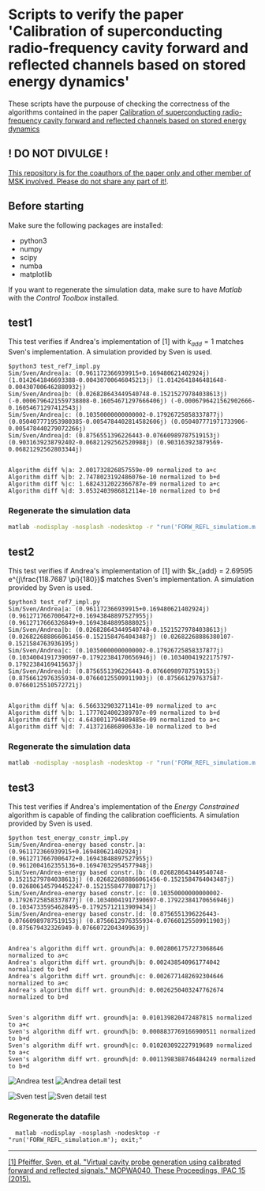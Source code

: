 # Scripts to verify the paper 'Calibration of superconducting radio-frequency cavity forward and reflected channels based on stored energy dynamics'

These scripts have the purpouse of checking the correctness of the algorithms contained in the paper [Calibration of superconducting radio-frequency cavity forward and reflected channels based on stored energy dynamics](./Calibration_of_superconducting_radio_frequency_cavity_forward_and_reflected_channels_based_on_stored_energy_dynamics.pdf)

## ! DO NOT DIVULGE !

<u>This repository is for the coauthors of the paper only and other member of MSK involved. Please do not share any part of it!</u>.

## Before starting

Make sure the following packages are installed:

- python3
- numpy
- scipy
- numba
- matplotlib

If you want to regenerate the simulation data, make sure to have *Matlab* with the *Control Toolbox* installed.

## test1

This test verifies if Andrea's implementation of [1] with $k_{add} = 1$ matches Sven's implementation. A simulation provided by Sven is used.

```
$python3 test_ref7_impl.py 
Sim/Sven/Andrea|a: (0.961172366939915+0.169480621402924j) (1.0142641846693388-0.00430700646045213j) (1.0142641846481648-0.004307006462880932j)
Sim/Sven/Andrea|b: (0.026828643449540748-0.15215279784038613j) (-0.0006796421559738808-0.16054671297666406j) (-0.0006796421562902666-0.16054671297412543j)
Sim/Sven/Andrea|c: (0.10350000000000002-0.17926725858337877j) (0.050407771953980385-0.0054784402814582606j) (0.050407771971733906-0.005478440279072266j)
Sim/Sven/Andrea|d: (0.8756551396226443-0.07660989787519153j) (0.9031639238792402-0.06821292562520988j) (0.903163923879569-0.06821292562803344j)


Algorithm diff %|a: 2.001732826857559e-09 normalized to a+c
Algorithm diff %|b: 2.7478023192486076e-10 normalized to b+d
Algorithm diff %|c: 1.6824312022366787e-09 normalized to a+c
Algorithm diff %|d: 3.0532403986812114e-10 normalized to b+d

```

### Regenerate the simulation data

```bash
matlab -nodisplay -nosplash -nodesktop -r "run('FORW_REFL_simulatiom.m');exit;"

```

## test2

This test verifies if Andrea's implementation of [1] with $k_{add} = 2.69595 e^{j\frac{118.7687 \pi}{180}}$ matches Sven's implementation. A simulation provided by Sven is used.

```
$python3 test_ref7_impl.py 
Sim/Sven/Andrea|a: (0.961172366939915+0.169480621402924j) (0.9612717667006472+0.16943848897527955j) (0.9612717666326849+0.16943848895888025j)
Sim/Sven/Andrea|b: (0.026828643449540748-0.15215279784038613j) (0.026822688866061456-0.1521584764043487j) (0.02682268886380107-0.1521584763936195j)
Sim/Sven/Andrea|c: (0.10350000000000002-0.17926725858337877j) (0.10340041917390697-0.17922384170656946j) (0.10340041922175797-0.17922384169415637j)
Sim/Sven/Andrea|d: (0.8756551396226443-0.07660989787519153j) (0.8756612976355934-0.07660125509911903j) (0.875661297637587-0.07660125510572721j)


Algorithm diff %|a: 6.566332903271141e-09 normalized to a+c
Algorithm diff %|b: 1.1777024002389707e-09 normalized to b+d
Algorithm diff %|c: 4.6430011794489485e-09 normalized to a+c
Algorithm diff %|d: 7.413721686890633e-10 normalized to b+d

```

### Regenerate the simulation data

```bash
matlab -nodisplay -nosplash -nodesktop -r "run('FORW_REFL_simulatiom.m');exit;"

```

## test3

This test verifies if Andrea's implementation of the *Energy Constrained* algorithm is capable of finding the calibration coefficients. A simulation provided by Sven is used.

```
$python test_energy_constr_impl.py 
Sim/Sven/Andrea-energy based constr.|a: (0.961172366939915+0.169480621402924j) (0.9612717667006472+0.16943848897527955j) (0.9612004162355136+0.16947032954577948j)
Sim/Sven/Andrea-energy based constr.|b: (0.026828643449540748-0.15215279784038613j) (0.026822688866061456-0.1521584764043487j) (0.026806145794452247-0.1521558477808717j)
Sim/Sven/Andrea-energy based constr.|c: (0.10350000000000002-0.17926725858337877j) (0.10340041917390697-0.17922384170656946j) (0.10347335954628495-0.17925712113909434j)
Sim/Sven/Andrea-energy based constr.|d: (0.8756551396226443-0.07660989787519153j) (0.8756612976355934-0.07660125509911903j) (0.875679432326949-0.07660722043499639j)


Andrea's algorithm diff wrt. ground%|a: 0.0028061757273068646 normalized to a+c
Andrea's algorithm diff wrt. ground%|b: 0.002438540961774042 normalized to b+d
Andrea's algorithm diff wrt. ground%|c: 0.0026771482692304646 normalized to a+c
Andrea's algorithm diff wrt. ground%|d: 0.0026250403247762674 normalized to b+d


Sven's algorithm diff wrt. ground%|a: 0.010139820472487815 normalized to a+c
Sven's algorithm diff wrt. ground%|b: 0.0008837769166900511 normalized to b+d
Sven's algorithm diff wrt. ground%|c: 0.010203092227919689 normalized to a+c
Sven's algorithm diff wrt. ground%|d: 0.0011398388746484249 normalized to b+d
```

![Andrea test](assets/andrea_test3.png)
![Andrea detail test](assets/andrea_detail_test3.png)

![Sven test](assets/sven_test3.png)
![Sven detail test](assets/sven_detail_test3.png)

### Regenerate the datafile

```shell
  matlab -nodisplay -nosplash -nodesktop -r "run('FORW_REFL_simulation.m'); exit;"

```

---

[\[1\] Pfeiffer, Sven, et al. "Virtual cavity probe generation using calibrated forward and reflected signals." MOPWA040, These Proceedings, IPAC 15 \(2015\).](https://accelconf.web.cern.ch/IPAC2015/papers/mopwa040.pdf)

